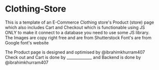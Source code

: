 # Clothing-Store
This is a template of an E-Commerce Clothing store's Product (store) page which also includes Cart and Checkout which is functionable using JS ONLY to make it connect to
a database you need to use some JS library.
The Images are copy right free and are from Shutterstock
Font's are from Google font's website



The Product page is designed and optimised by @ibrahimkhurram407
Check out and Cart is done by _____________ and Backend is done by @ibrahimkhurram407


